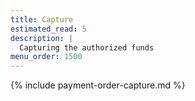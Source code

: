 ```yaml
---
title: Capture
estimated_read: 5
description: |
  Capturing the authorized funds
menu_order: 1500
---
```


{% include payment-order-capture.md %}
